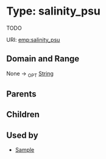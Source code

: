
# Type: salinity_psu


TODO

URI: [emp:salinity_psu](https://microbiomedata/schema/emp/salinity_psu)


## Domain and Range

None ->  <sub>OPT</sub> [String](types/String.md)

## Parents


## Children


## Used by

 * [Sample](Sample.md)
